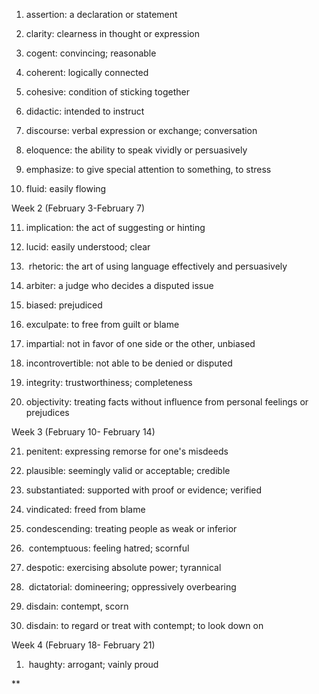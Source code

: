 
1. assertion: a declaration or statement 
    
2. clarity: clearness in thought or expression 
    
3. cogent: convincing; reasonable 
    
4. coherent: logically connected 
    
5. cohesive: condition of sticking together 
    
6. didactic: intended to instruct 
    
7. discourse: verbal expression or exchange; conversation 
    
8. eloquence: the ability to speak vividly or persuasively 
    
9. emphasize: to give special attention to something, to stress 
    
10. fluid: easily flowing 
    

  

Week 2 (February 3-February 7) 

11. implication: the act of suggesting or hinting 
    
12. lucid: easily understood; clear 
    
13.  rhetoric: the art of using language effectively and persuasively 
    
14. arbiter: a judge who decides a disputed issue 
    
15. biased: prejudiced 
    
16. exculpate: to free from guilt or blame 
    
17. impartial: not in favor of one side or the other, unbiased 
    
18. incontrovertible: not able to be denied or disputed 
    
19. integrity: trustworthiness; completeness 
    
20. objectivity: treating facts without influence from personal feelings or prejudices 
    

  

Week 3 (February 10- February 14) 

21. penitent: expressing remorse for one's misdeeds 
    
22. plausible: seemingly valid or acceptable; credible 
    
23. substantiated: supported with proof or evidence; verified 
    
24. vindicated: freed from blame 
    
25. condescending: treating people as weak or inferior 
    
26.  contemptuous: feeling hatred; scornful 
    
27. despotic: exercising absolute power; tyrannical 
    
28.  dictatorial: domineering; oppressively overbearing 
    
29. disdain: contempt, scorn 
    
30. disdain: to regard or treat with contempt; to look down on 
    

  

Week 4 (February 18- February 21) 

1.  haughty: arrogant; vainly proud
    

**